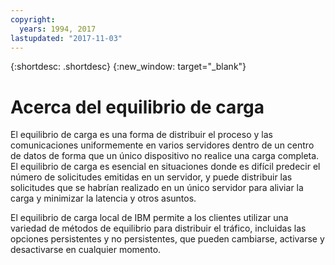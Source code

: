 ```yaml
---
copyright:
  years: 1994, 2017
lastupdated: "2017-11-03"
---
```


{:shortdesc: .shortdesc}
{:new_window: target="_blank"}

# Acerca del equilibrio de carga

El equilibrio de carga es una forma de distribuir el proceso y las comunicaciones uniformemente en varios servidores dentro de un centro de datos de forma que un único dispositivo no realice una carga completa. El equilibrio de carga es esencial en situaciones donde es difícil predecir el número de solicitudes emitidas en un servidor, y puede distribuir las solicitudes que se habrían realizado en un único servidor para aliviar la carga y minimizar la latencia y otros asuntos. 

El equilibrio de carga local de IBM permite a los clientes utilizar una variedad de métodos de equilibrio para distribuir el tráfico, incluidas las opciones persistentes y no persistentes, que pueden cambiarse, activarse y desactivarse en cualquier momento.
